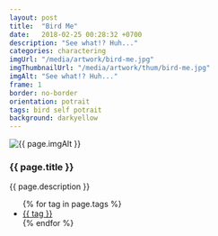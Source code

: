 ```yaml
---
layout: post
title:  "Bird Me"
date:   2018-02-25 00:28:32 +0700
description: "See what!? Huh..."
categories: charactering
imgUrl: "/media/artwork/bird-me.jpg"
imgThumbnailUrl: "/media/artwork/thum/bird-me.jpg"
imgAlt: "See what!? Huh..."
frame: 1
border: no-border
orientation: potrait
tags: bird self potrait
background: darkyellow
---
```

<article class="content">
  <img id="c" class="pic {{ if page.frame }} {{ "pic-frame" }} {{ endif }}" src="{{ page.imgUrl | absolute_url }}" alt="{{ page.imgAlt }}" style="background-color: {{ page.background }}" />
  <h3 class="title">{{ page.title }}</h3>
  <p class="des">{{ page.description }}</p>
  <ul class="tags">
    {% for tag in page.tags %}
      <li><a href="#">{{ tag }}</a></li>
    {% endfor %}
  </ul>
</article>
